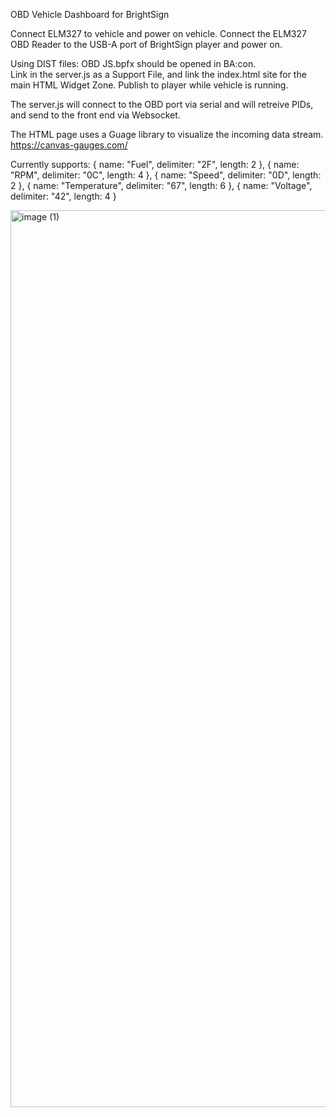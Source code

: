 OBD Vehicle Dashboard for BrightSign

Connect ELM327 to vehicle and power on vehicle.
Connect the ELM327 OBD Reader to the USB-A port of BrightSign player and power on.

Using DIST files:
OBD JS.bpfx should be opened in BA:con.  
Link in the server.js as a Support File, and link the index.html site for the main HTML Widget Zone.
Publish to player while vehicle is running.

The server.js will connect to the OBD port via serial and will retreive PIDs, and send to the front end via Websocket.  

The HTML page uses a Guage library to visualize the incoming data stream.
https://canvas-gauges.com/

Currently supports:
{ name: "Fuel", delimiter: "2F", length: 2 },
{ name: "RPM", delimiter: "0C", length: 4 },
{ name: "Speed", delimiter: "0D", length: 2 },
{ name: "Temperature", delimiter: "67", length: 6 },
{ name: "Voltage", delimiter: "42", length: 4 }

<img width="1435" alt="image (1)" src="https://github.com/jaarnio/bs-obd-dashboard/assets/46546462/dfa7cbb6-7eb4-4c5a-9527-09e74060aab8">
